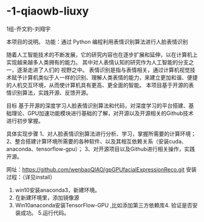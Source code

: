 # -1-qiaowb-liuxy
1组-乔文豹-刘翔宇

本项目的说明。
功能：通过 Python 编程利用表情识别算法进行人脸表情识别

随着人工智能技术的不断发展，它的研究内容也在逐步扩展和延伸，以在计算机上实现越来越多人类拥有的能力。
其中对人表情认知的研究作为人工智能的分支之一，逐渐走进了人们的 视野之中。
表情识别是指与表情相关，通过计算机视觉技术赋予计算机类似于人一样的识别、理解人类表情的能力，来建立更加和谐、便捷的人机交互环境，从而使计算机具有更高、更全面的智能。
本项目基于开源的表情识别算法，实践开源、反馈开源。

目标
    基于开源的深度学习人脸表情识别算法和代码，对深度学习的平台搭建、基础理论、GPU加速功能模块进行基础的了解，对开源以及开源相关的Github技术进行初步掌握。

具体实现步骤
    1、对人脸表情识别算法进行分析、学习，掌握所需要的计算环境；
    2、整合搭建计算环境所需要的各种软件、以及其相互依赖关系（安装cuda、anaconda、tensorflow-gpu）；
    3、对开源项目以及Github进行相关操作，实践开源。

网址：https://github.com/wenbaoQIAO/gpGPUfacialExpressionReco.git
安装过程：（详见install）
1.	win10安装anaconda3，新建环境。
2.	在新建环境里，添加镜像源
3.	Win10anaconda安装TensorFlow-GPU ,比如添加第三方依赖库4.	验证是否安装成功。
5.运行代码。
